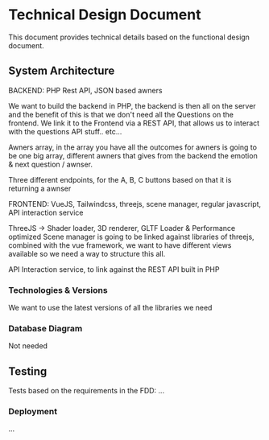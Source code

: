 # Technical Design Document
This document provides technical details based on the functional design document. 

## System Architecture
BACKEND: 
PHP Rest API, JSON based awners

We want to build the backend in PHP, the backend is then all on the server and the benefit of this is that we don't need all the Questions on the frontend. We link it to the Frontend via a REST API, that allows us to interact with the questions API stuff.. etc...

Awners array, in the array you have all the outcomes for awners is going to be one big array, different awners that gives from the backend the emotion & next question / awnser. 

Three different endpoints, for the A, B, C buttons based on that it is returning a awnser

FRONTEND:
VueJS, Tailwindcss, threejs, scene manager, regular javascript, API interaction service

ThreeJS -> Shader loader, 3D renderer, GLTF Loader & Performance optimized
Scene manager is going to be linked against libraries of threejs, combined with the vue framework, we want to have different views available so we need a way to structure this all.

API Interaction service, to link against the REST API built in PHP

### Technologies & Versions
We want to use the latest versions of all the libraries we need

### Database Diagram
Not needed

## Testing
Tests based on the requirements in the FDD:
...

### Deployment
...

